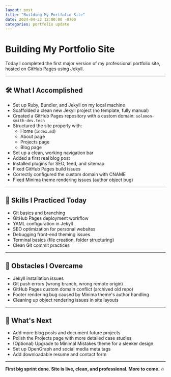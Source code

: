 ```yaml
---
layout: post
title: "Building My Portfolio Site"
date: 2024-04-22 12:00:00 -0700
categories: portfolio update
---
```


# Building My Portfolio Site

Today I completed the first major version of my professional portfolio site, hosted on GitHub Pages using Jekyll.

---

## 🛠 What I Accomplished

- Set up Ruby, Bundler, and Jekyll on my local machine
- Scaffolded a clean new Jekyll project (no template, fully manual)
- Created a GitHub Pages repository with a custom domain: `solomon-smith-dev.tech`
- Structured the site properly with:
  - Home (`index.md`)
  - About page
  - Projects page
  - Blog page
- Set up a clean, working navigation bar
- Added a first real blog post
- Installed plugins for SEO, feed, and sitemap
- Fixed GitHub Pages build issues
- Correctly configured the custom domain with CNAME
- Fixed Minima theme rendering issues (author object bug)

---

## 🧠 Skills I Practiced Today

- Git basics and branching
- GitHub Pages deployment workflow
- YAML configuration in Jekyll
- SEO optimization for personal websites
- Debugging front-end theming issues
- Terminal basics (file creation, folder structuring)
- Clean Git commit practices

---

## 🧱 Obstacles I Overcame

- Jekyll installation issues
- Git push errors (wrong branch, wrong remote origin)
- GitHub Pages custom domain conflict (archived old repo)
- Footer rendering bug caused by Minima theme's author handling
- Cleaning up object rendering issues in site layouts

---

## 🚀 What's Next

- Add more blog posts and document future projects
- Polish the Projects page with more detailed case studies
- (Optional) Upgrade to Minimal Mistakes theme for a sleeker design
- Set up OpenGraph and social media meta tags
- Add downloadable resume and contact form

---

**First big sprint done. Site is live, clean, and professional. More to come.** 🔥

